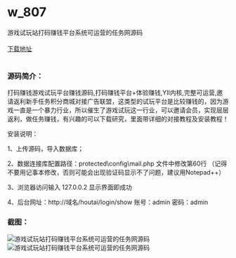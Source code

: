 # w_807
游戏试玩站打码赚钱平台系统可运营的任务网源码
<br/></br>
[下载地址](https://www.uuid2.com/807.html "下载地址")
<br/></br>
<h3>源码简介：</h3>
<p>打码赚钱游戏试玩平台赚钱源码,打码赚钱平台+体验赚钱,YII内核,完整可运营,邀请返利新手任务积分商城对接广告联盟，这类型的试玩平台是比较赚钱的，因为游戏一直是一个暴力行业，所以催生了游戏试玩这一行业，可以邀请会员，实现层层返利，做任务赚钱，有兴趣的可以下载研究，里面带详细的对接教程及安装教程！<p>
<p>安装说明：<p>
<p>1、上传源码，导入数据库；<p>
<p>2、数据连接库配置路径：protected\config\mail.php 文件中修改第60行 （记得不要用记事本修改，否则可能会出现验证码显示不了问题，建议用Notepad++）<p>
<p>3、浏览器访问输入 127.0.0.2  显示界面即成功<p>
<p>4、后台网址：http://域名/houtai/login/show 账号：admin  密码：admin<p>
<h3>截图：</h3>
<img src="https://www.uuid2.com/wp-content/uploads/img/202105/b05624b471.jpg" alt="游戏试玩站打码赚钱平台系统可运营的任务网源码"><img src="https://www.uuid2.com/wp-content/uploads/img/202105/6ff9f92210.jpg" alt="游戏试玩站打码赚钱平台系统可运营的任务网源码">
